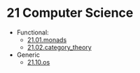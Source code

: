 # 21 Computer Science

* Functional:
  * [21.01.monads](21.01.monads.md)
  * [21.02.category_theory](21.02.category_theory.md)
* Generic
  * [21.10.os](21.10.os.md)
